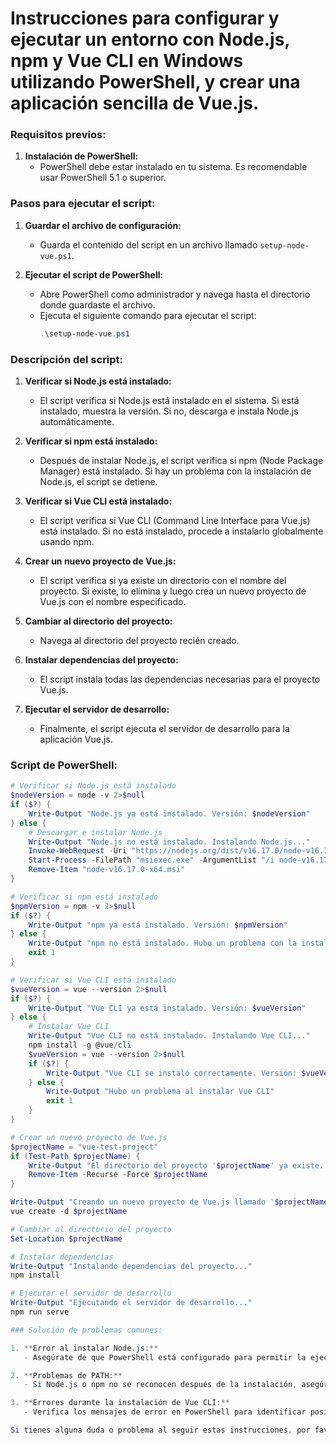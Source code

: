 # Instrucciones para configurar y ejecutar un entorno con Node.js, npm y Vue CLI en Windows utilizando PowerShell, y crear una aplicación sencilla de Vue.js.

### Requisitos previos:

1. **Instalación de PowerShell:**
   - PowerShell debe estar instalado en tu sistema. Es recomendable usar PowerShell 5.1 o superior.

### Pasos para ejecutar el script:

1. **Guardar el archivo de configuración:**
   - Guarda el contenido del script en un archivo llamado `setup-node-vue.ps1`.

2. **Ejecutar el script de PowerShell:**
   - Abre PowerShell como administrador y navega hasta el directorio donde guardaste el archivo.
   - Ejecuta el siguiente comando para ejecutar el script:
     ```ps1
     .\setup-node-vue.ps1
     ```

### Descripción del script:

1. **Verificar si Node.js está instalado:**
   - El script verifica si Node.js está instalado en el sistema. Si está instalado, muestra la versión. Si no, descarga e instala Node.js automáticamente.

2. **Verificar si npm está instalado:**
   - Después de instalar Node.js, el script verifica si npm (Node Package Manager) está instalado. Si hay un problema con la instalación de Node.js, el script se detiene.

3. **Verificar si Vue CLI está instalado:**
   - El script verifica si Vue CLI (Command Line Interface para Vue.js) está instalado. Si no está instalado, procede a instalarlo globalmente usando npm.

4. **Crear un nuevo proyecto de Vue.js:**
   - El script verifica si ya existe un directorio con el nombre del proyecto. Si existe, lo elimina y luego crea un nuevo proyecto de Vue.js con el nombre especificado.

5. **Cambiar al directorio del proyecto:**
   - Navega al directorio del proyecto recién creado.

6. **Instalar dependencias del proyecto:**
   - El script instala todas las dependencias necesarias para el proyecto Vue.js.

7. **Ejecutar el servidor de desarrollo:**
   - Finalmente, el script ejecuta el servidor de desarrollo para la aplicación Vue.js.

### Script de PowerShell:

```ps1
# Verificar si Node.js está instalado
$nodeVersion = node -v 2>$null
if ($?) {
    Write-Output "Node.js ya está instalado. Versión: $nodeVersion"
} else {
    # Descargar e instalar Node.js
    Write-Output "Node.js no está instalado. Instalando Node.js..."
    Invoke-WebRequest -Uri "https://nodejs.org/dist/v16.17.0/node-v16.17.0-x64.msi" -OutFile "node-v16.17.0-x64.msi"
    Start-Process -FilePath "msiexec.exe" -ArgumentList "/i node-v16.17.0-x64.msi /quiet" -Wait
    Remove-Item "node-v16.17.0-x64.msi"
}

# Verificar si npm está instalado
$npmVersion = npm -v 2>$null
if ($?) {
    Write-Output "npm ya está instalado. Versión: $npmVersion"
} else {
    Write-Output "npm no está instalado. Hubo un problema con la instalación de Node.js"
    exit 1
}

# Verificar si Vue CLI está instalado
$vueVersion = vue --version 2>$null
if ($?) {
    Write-Output "Vue CLI ya está instalado. Versión: $vueVersion"
} else {
    # Instalar Vue CLI
    Write-Output "Vue CLI no está instalado. Instalando Vue CLI..."
    npm install -g @vue/cli
    $vueVersion = vue --version 2>$null
    if ($?) {
        Write-Output "Vue CLI se instaló correctamente. Versión: $vueVersion"
    } else {
        Write-Output "Hubo un problema al instalar Vue CLI"
        exit 1
    }
}

# Crear un nuevo proyecto de Vue.js
$projectName = "vue-test-project"
if (Test-Path $projectName) {
    Write-Output "El directorio del proyecto '$projectName' ya existe. Borrando el directorio..."
    Remove-Item -Recurse -Force $projectName
}

Write-Output "Creando un nuevo proyecto de Vue.js llamado '$projectName'..."
vue create -d $projectName

# Cambiar al directorio del proyecto
Set-Location $projectName

# Instalar dependencias
Write-Output "Instalando dependencias del proyecto..."
npm install

# Ejecutar el servidor de desarrollo
Write-Output "Ejecutando el servidor de desarrollo..."
npm run serve

### Solución de problemas comunes:

1. **Error al instalar Node.js:**
   - Asegúrate de que PowerShell está configurado para permitir la ejecución de scripts y que tienes acceso a Internet.

2. **Problemas de PATH:**
   - Si Node.js o npm no se reconocen después de la instalación, asegúrate de que se agregaron correctamente al PATH del sistema y reinicia PowerShell.

3. **Errores durante la instalación de Vue CLI:**
   - Verifica los mensajes de error en PowerShell para identificar posibles problemas y busca soluciones en la documentación oficial de Vue CLI.

Si tienes alguna duda o problema al seguir estas instrucciones, por favor, contacta con el soporte técnico de tu institución para obtener ayuda adicional.
